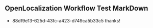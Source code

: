 ## OpenLocalization Workflow Test MarkDown
* 88df9e13-625d-43fc-a423-d749ca5b33c5 
thanks!<!--HONumber=Mar16_HO4-->
